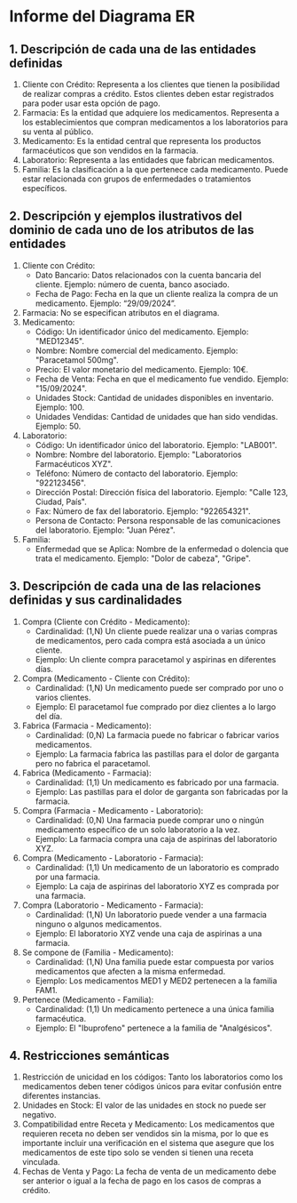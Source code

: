 # Informe del Diagrama ER
## 1. Descripción de cada una de las entidades definidas
1. Cliente con Crédito: Representa a los clientes que tienen la posibilidad de realizar compras a crédito. Estos clientes deben estar registrados para poder usar esta opción de pago.
2. Farmacia: Es la entidad que adquiere los medicamentos. Representa a los establecimientos que compran medicamentos a los laboratorios para su venta al público.
3. Medicamento: Es la entidad central que representa los productos farmacéuticos que son vendidos en la farmacia.
4. Laboratorio: Representa a las entidades que fabrican medicamentos.
5. Familia: Es la clasificación a la que pertenece cada medicamento. Puede estar relacionada con grupos de enfermedades o tratamientos específicos.
## 2. Descripción y ejemplos ilustrativos del dominio de cada uno de los atributos de las entidades
1. Cliente con Crédito:
   - Dato Bancario: Datos relacionados con la cuenta bancaria del cliente. Ejemplo: número de cuenta, banco asociado.
   - Fecha de Pago: Fecha en la que un cliente realiza la compra de un medicamento. Ejemplo: “29/09/2024”.
2. Farmacia: No se especifican atributos en el diagrama.
3. Medicamento:
   - Código: Un identificador único del medicamento. Ejemplo: "MED12345".
   - Nombre: Nombre comercial del medicamento. Ejemplo: "Paracetamol 500mg".
   - Precio: El valor monetario del medicamento. Ejemplo: 10€.
   - Fecha de Venta: Fecha en que el medicamento fue vendido. Ejemplo: "15/09/2024".
   - Unidades Stock: Cantidad de unidades disponibles en inventario. Ejemplo: 100.
   - Unidades Vendidas: Cantidad de unidades que han sido vendidas. Ejemplo: 50.
4. Laboratorio:
   - Código: Un identificador único del laboratorio. Ejemplo: "LAB001".
   - Nombre: Nombre del laboratorio. Ejemplo: "Laboratorios Farmacéuticos XYZ".
   - Teléfono: Número de contacto del laboratorio. Ejemplo: "922123456".
   - Dirección Postal: Dirección física del laboratorio. Ejemplo: "Calle 123, Ciudad, País".
   - Fax: Número de fax del laboratorio. Ejemplo: "922654321".
   - Persona de Contacto: Persona responsable de las comunicaciones del laboratorio. Ejemplo: "Juan Pérez".
5. Familia:
   - Enfermedad que se Aplica: Nombre de la enfermedad o dolencia que trata el medicamento. Ejemplo: "Dolor de cabeza", "Gripe".
## 3. Descripción de cada una de las relaciones definidas y sus cardinalidades
1. Compra (Cliente con Crédito - Medicamento):
   - Cardinalidad: (1,N) Un cliente puede realizar una o varias compras de medicamentos, pero cada compra está asociada a un único cliente.
   - Ejemplo: Un cliente compra paracetamol y aspirinas en diferentes días.
2. Compra (Medicamento - Cliente con Crédito):
   - Cardinalidad: (1,N) Un medicamento puede ser comprado por uno o varios clientes.
   - Ejemplo: El paracetamol fue comprado por diez clientes a lo largo del día.
3. Fabrica (Farmacia - Medicamento):
   - Cardinalidad: (0,N) La farmacia puede no fabricar o fabricar varios medicamentos.
   - Ejemplo: La farmacia fabrica las pastillas para el dolor de garganta pero no fabrica el paracetamol.
4. Fabrica (Medicamento - Farmacia):
   - Cardinalidad: (1,1) Un medicamento es fabricado por una farmacia.
   - Ejemplo: Las pastillas para el dolor de garganta son fabricadas por la farmacia.
5. Compra (Farmacia - Medicamento - Laboratorio):
   - Cardinalidad: (0,N) Una farmacia puede comprar uno o ningún medicamento específico de un solo laboratorio a la vez.
   - Ejemplo: La farmacia compra una caja de aspirinas del laboratorio XYZ.
6. Compra (Medicamento - Laboratorio - Farmacia):
   - Cardinalidad: (1,1) Un medicamento de un laboratorio es comprado por una farmacia.
   - Ejemplo: La caja de aspirinas del laboratorio XYZ es comprada por una farmacia.
7. Compra (Laboratorio - Medicamento - Farmacia):
   - Cardinalidad: (1,N) Un laboratorio puede vender a una farmacia ninguno o algunos medicamentos.
   - Ejemplo: El laboratorio XYZ vende una caja de aspirinas a una farmacia.
8. Se compone de (Familia - Medicamento):
   - Cardinalidad: (1,N) Una familia puede estar compuesta por varios medicamentos que afecten a la misma enfermedad.
   - Ejemplo: Los medicamentos MED1 y MED2 pertenecen a la familia FAM1.
9. Pertenece (Medicamento - Familia):
   - Cardinalidad: (1,1) Un medicamento pertenece a una única familia farmacéutica.
   - Ejemplo: El "Ibuprofeno" pertenece a la familia de "Analgésicos".
## 4. Restricciones semánticas
1. Restricción de unicidad en los códigos: Tanto los laboratorios como los medicamentos deben tener códigos únicos para evitar confusión entre diferentes instancias.
2. Unidades en Stock: El valor de las unidades en stock no puede ser negativo.
3. Compatibilidad entre Receta y Medicamento: Los medicamentos que requieren receta no deben ser vendidos sin la misma, por lo que es importante incluir una verificación en el sistema que asegure que los medicamentos de este tipo solo se venden si tienen una receta vinculada.
4. Fechas de Venta y Pago: La fecha de venta de un medicamento debe ser anterior o igual a la fecha de pago en los casos de compras a crédito.
